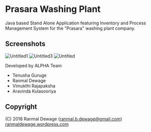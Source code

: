 # Prasara Washing Plant

Java based Stand Alone Application featuring Inventory and Process Management System for the "Prasara" washing plant company.

## Screenshots

<img src="https://i.ibb.co/FHKBCHX/Untitled1.png" alt="Untitled1" border="0">

<img src="https://i.ibb.co/mCWM6L7/Untitled3.png" alt="Untitled3" border="0">

<img src="https://i.ibb.co/yQ43BKF/Untitled.png" alt="Untitled" border="0">

Developed by ALPHA Team
* Tenusha Guruge
* Ranmal Dewage
* Vimukthi Rajapaksha
* Aravinda Kulasooriya

## Copyright

(C) 2018 Ranmal Dewage (ranmal.b.dewage@gmail.com)
<br>
[ranmaldewage.wordpress.com](https://ranmaldewage.wordpress.com)
